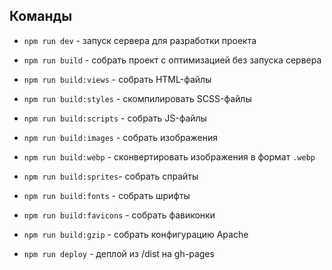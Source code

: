 ## Команды

* ```npm run dev``` - запуск сервера для разработки проекта
* ```npm run build``` - собрать проект с оптимизацией без запуска сервера
* ```npm run build:views``` - собрать HTML-файлы
* ```npm run build:styles``` - скомпилировать SCSS-файлы
* ```npm run build:scripts``` - собрать JS-файлы
* ```npm run build:images``` - собрать изображения
* ```npm run build:webp``` - сконвертировать изображения в формат ```.webp```
* ```npm run build:sprites```- собрать спрайты
* ```npm run build:fonts``` - собрать шрифты
* ```npm run build:favicons``` - собрать фавиконки
* ```npm run build:gzip``` - собрать конфигурацию Apache

* ```npm run deploy``` - деплой из /dist на gh-pages
